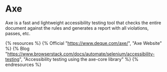 # Axe

Axe is a fast and lightweight accessibility testing tool that checks the entire document against the rules and generates a report with all violations, passes, etc.

{% resources %}
  {% Official "https://www.deque.com/axe/", "Axe Website" %}
  {% Blog "https://www.browserstack.com/docs/automate/selenium/accessibility-testing", "Accessibility testing using the axe-core library" %}
{% endresources %}